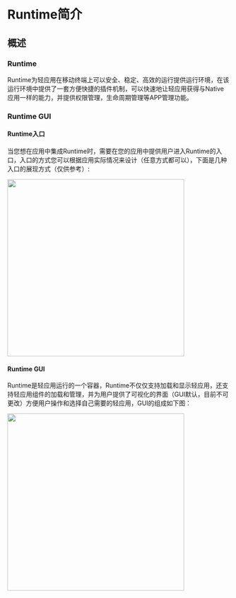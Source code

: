 # Runtime简介

## 概述

### Runtime

Runtime为轻应用在移动终端上可以安全、稳定、高效的运行提供运行环境，在该运行环境中提供了一套方便快捷的插件机制，可以快速地让轻应用获得与Native应用一样的能力，并提供权限管理，生命周期管理等APP管理功能。

### Runtime GUI

#### Runtime入口

当您想在应用中集成Runtime时，需要在您的应用中提供用户进入Runtime的入口，入口的方式您可以根据应用实际情况来设计（任意方式都可以），下面是几种入口的展现方式（仅供参考）:

<img src="/md/images/pic1.png" height="400px">

#### Runtime GUI

Runtime是轻应用运行的一个容器，Runtime不仅仅支持加载和显示轻应用，还支持轻应用组件的加载和管理，并为用户提供了可视化的界面（GUI默认，目前不可更改）方便用户操作和选择自己需要的轻应用，GUI的组成如下图：

<img src="/md/images/RuntimeGUI.jpeg" height="400px">